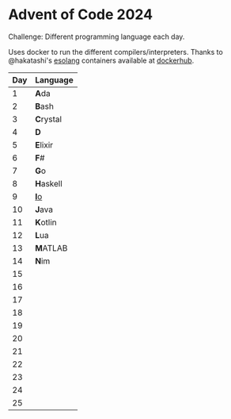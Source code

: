 # Advent of Code 2024

Challenge: Different programming language each day.

Uses docker to run the different compilers/interpreters. Thanks to @hakatashi's [esolang](https://github.com/hakatashi/esolang-box) containers available at [dockerhub](https://hub.docker.com/u/esolang).

| Day | Language                            |
| --- | ------------                        |
|   1 | **A**da                             |
|   2 | **B**ash                            |
|   3 | **C**rystal                         |
|   4 | **D**                               |
|   5 | **E**lixir                          |
|   6 | **F**#                              |
|   7 | **G**o                              |
|   8 | **H**askell                         |
|   9 | [**I**o](https://iolanguage.org)    |
|  10 | **J**ava                            |
|  11 | **K**otlin                          |
|  12 | **L**ua                             |
|  13 | **M**ATLAB                          |
|  14 | **N**im                             |
|  15 |                                     |
|  16 |                                     |
|  17 |                                     |
|  18 |                                     |
|  19 |                                     |
|  20 |                                     |
|  21 |                                     |
|  22 |                                     |
|  23 |                                     |
|  24 |                                     |
|  25 |                                     |

